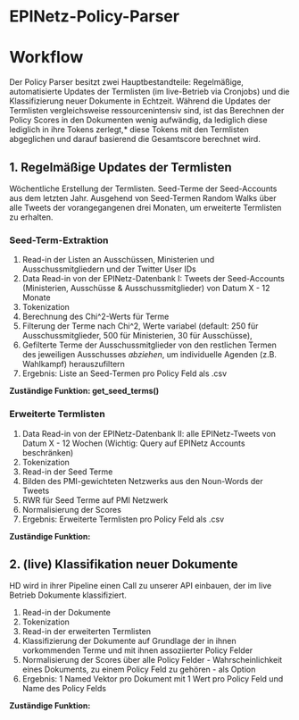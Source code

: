 # EPINetz-Policy-Parser

# Workflow

Der Policy Parser besitzt zwei Hauptbestandteile: Regelmäßige, automatisierte Updates der Termlisten (im live-Betrieb via Cronjobs) und die Klassifizierung neuer Dokumente in Echtzeit. Während die Updates der Termlisten vergleichsweise ressourcenintensiv sind, ist das Berechnen der Policy Scores in den Dokumenten wenig aufwändig, da lediglich diese lediglich in ihre Tokens zerlegt,* diese Tokens mit den Termlisten abgeglichen und darauf basierend die Gesamtscore berechnet wird.

## 1. Regelmäßige Updates der Termlisten

Wöchentliche Erstellung der Termlisten. Seed-Terme der Seed-Accounts aus dem letzten Jahr. Ausgehend von Seed-Termen Random Walks über alle Tweets der vorangegangenen drei Monaten, um erweiterte Termlisten zu erhalten.

### Seed-Term-Extraktion

1. Read-in der Listen an Ausschüssen, Ministerien und Ausschussmitgliedern und der Twitter User IDs
2. Data Read-in von der EPINetz-Datenbank I: Tweets der Seed-Accounts (Ministerien, Ausschüsse & Ausschussmitglieder) von Datum X - 12 Monate
3. Tokenization
4. Berechnung des Chi^2-Werts für Terme
5. Filterung der Terme nach Chi^2, Werte variabel (default: 250 für Ausschussmitglieder, 500 für Ministerien, 30 für Ausschüsse), 
6. Gefilterte Terme der Ausschussmitglieder von den restlichen Termen des jeweiligen Ausschusses *abziehen*, um individuelle Agenden (z.B. Wahlkampf) herauszufiltern 
7. Ergebnis: Liste an Seed-Termen pro Policy Feld als .csv

**Zuständige Funktion: get_seed_terms()**

### Erweiterte Termlisten

1. Data Read-in von der EPINetz-Datenbank II: alle EPINetz-Tweets von Datum X - 12 Wochen (Wichtig: Query auf EPINetz Accounts beschränken)
2. Tokenization
3. Read-in der Seed Terme
4. Bilden des PMI-gewichteten Netzwerks aus den Noun-Words der Tweets
5. RWR für Seed Terme auf PMI Netzwerk
6. Normalisierung der Scores
7. Ergebnis: Erweiterte Termlisten pro Policy Feld als .csv

**Zuständige Funktion:**

## 2. (live) Klassifikation neuer Dokumente

HD wird in ihrer Pipeline einen Call zu unserer API einbauen, der im live Betrieb Dokumente klassifiziert. 

1. Read-in der Dokumente
2. Tokenization
3. Read-in der erweiterten Termlisten
4. Klassifizierung der Dokumente auf Grundlage der in ihnen vorkommenden Terme und mit ihnen assoziierter Policy Felder
5. Normalisierung der Scores über alle Policy Felder - Wahrscheinlichkeit eines Dokuments, zu einem Policy Feld zu gehören  - als Option
6. Ergebnis: 1 Named Vektor pro Dokument mit 1 Wert pro Policy Feld und Name des Policy Felds

**Zuständige Funktion:**
